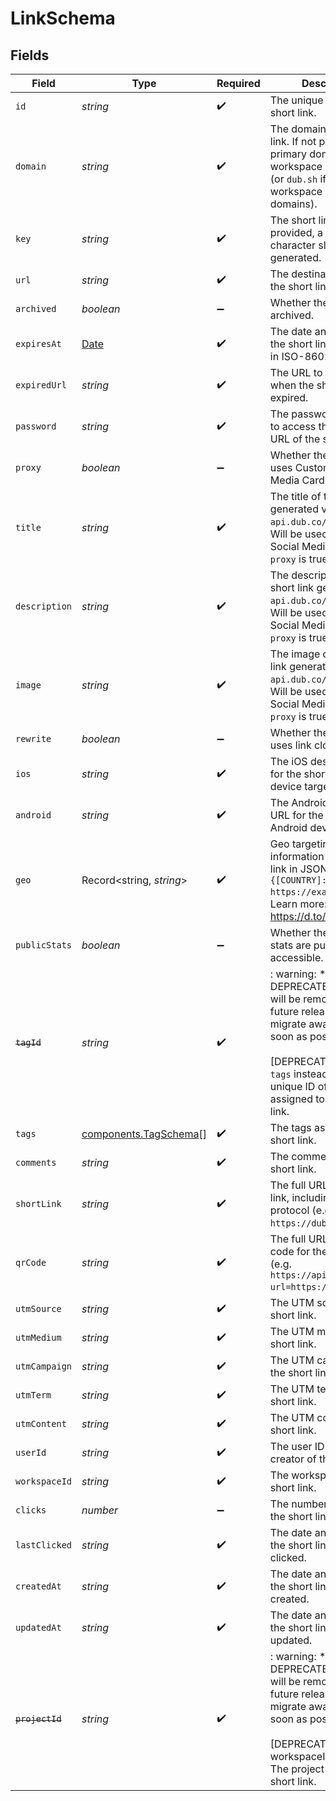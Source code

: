 # LinkSchema


## Fields

| Field                                                                                                                                                                                                            | Type                                                                                                                                                                                                             | Required                                                                                                                                                                                                         | Description                                                                                                                                                                                                      |
| ---------------------------------------------------------------------------------------------------------------------------------------------------------------------------------------------------------------- | ---------------------------------------------------------------------------------------------------------------------------------------------------------------------------------------------------------------- | ---------------------------------------------------------------------------------------------------------------------------------------------------------------------------------------------------------------- | ---------------------------------------------------------------------------------------------------------------------------------------------------------------------------------------------------------------- |
| `id`                                                                                                                                                                                                             | *string*                                                                                                                                                                                                         | :heavy_check_mark:                                                                                                                                                                                               | The unique ID of the short link.                                                                                                                                                                                 |
| `domain`                                                                                                                                                                                                         | *string*                                                                                                                                                                                                         | :heavy_check_mark:                                                                                                                                                                                               | The domain of the short link. If not provided, the primary domain for the workspace will be used (or `dub.sh` if the workspace has no domains).                                                                  |
| `key`                                                                                                                                                                                                            | *string*                                                                                                                                                                                                         | :heavy_check_mark:                                                                                                                                                                                               | The short link slug. If not provided, a random 7-character slug will be generated.                                                                                                                               |
| `url`                                                                                                                                                                                                            | *string*                                                                                                                                                                                                         | :heavy_check_mark:                                                                                                                                                                                               | The destination URL of the short link.                                                                                                                                                                           |
| `archived`                                                                                                                                                                                                       | *boolean*                                                                                                                                                                                                        | :heavy_minus_sign:                                                                                                                                                                                               | Whether the short link is archived.                                                                                                                                                                              |
| `expiresAt`                                                                                                                                                                                                      | [Date](https://developer.mozilla.org/en-US/docs/Web/JavaScript/Reference/Global_Objects/Date)                                                                                                                    | :heavy_check_mark:                                                                                                                                                                                               | The date and time when the short link will expire in ISO-8601 format.                                                                                                                                            |
| `expiredUrl`                                                                                                                                                                                                     | *string*                                                                                                                                                                                                         | :heavy_check_mark:                                                                                                                                                                                               | The URL to redirect to when the short link has expired.                                                                                                                                                          |
| `password`                                                                                                                                                                                                       | *string*                                                                                                                                                                                                         | :heavy_check_mark:                                                                                                                                                                                               | The password required to access the destination URL of the short link.                                                                                                                                           |
| `proxy`                                                                                                                                                                                                          | *boolean*                                                                                                                                                                                                        | :heavy_minus_sign:                                                                                                                                                                                               | Whether the short link uses Custom Social Media Cards feature.                                                                                                                                                   |
| `title`                                                                                                                                                                                                          | *string*                                                                                                                                                                                                         | :heavy_check_mark:                                                                                                                                                                                               | The title of the short link generated via `api.dub.co/metatags`. Will be used for Custom Social Media Cards if `proxy` is true.                                                                                  |
| `description`                                                                                                                                                                                                    | *string*                                                                                                                                                                                                         | :heavy_check_mark:                                                                                                                                                                                               | The description of the short link generated via `api.dub.co/metatags`. Will be used for Custom Social Media Cards if `proxy` is true.                                                                            |
| `image`                                                                                                                                                                                                          | *string*                                                                                                                                                                                                         | :heavy_check_mark:                                                                                                                                                                                               | The image of the short link generated via `api.dub.co/metatags`. Will be used for Custom Social Media Cards if `proxy` is true.                                                                                  |
| `rewrite`                                                                                                                                                                                                        | *boolean*                                                                                                                                                                                                        | :heavy_minus_sign:                                                                                                                                                                                               | Whether the short link uses link cloaking.                                                                                                                                                                       |
| `ios`                                                                                                                                                                                                            | *string*                                                                                                                                                                                                         | :heavy_check_mark:                                                                                                                                                                                               | The iOS destination URL for the short link for iOS device targeting.                                                                                                                                             |
| `android`                                                                                                                                                                                                        | *string*                                                                                                                                                                                                         | :heavy_check_mark:                                                                                                                                                                                               | The Android destination URL for the short link for Android device targeting.                                                                                                                                     |
| `geo`                                                                                                                                                                                                            | Record<string, *string*>                                                                                                                                                                                         | :heavy_check_mark:                                                                                                                                                                                               | Geo targeting information for the short link in JSON format `{[COUNTRY]: https://example.com }`. Learn more: https://d.to/geo                                                                                    |
| `publicStats`                                                                                                                                                                                                    | *boolean*                                                                                                                                                                                                        | :heavy_minus_sign:                                                                                                                                                                                               | Whether the short link's stats are publicly accessible.                                                                                                                                                          |
| ~~`tagId`~~                                                                                                                                                                                                      | *string*                                                                                                                                                                                                         | :heavy_check_mark:                                                                                                                                                                                               | : warning: ** DEPRECATED **: This will be removed in a future release, please migrate away from it as soon as possible.<br/><br/>[DEPRECATED] (use `tags` instead): The unique ID of the tag assigned to the short link. |
| `tags`                                                                                                                                                                                                           | [components.TagSchema](../../models/components/tagschema.md)[]                                                                                                                                                   | :heavy_check_mark:                                                                                                                                                                                               | The tags assigned to the short link.                                                                                                                                                                             |
| `comments`                                                                                                                                                                                                       | *string*                                                                                                                                                                                                         | :heavy_check_mark:                                                                                                                                                                                               | The comments for the short link.                                                                                                                                                                                 |
| `shortLink`                                                                                                                                                                                                      | *string*                                                                                                                                                                                                         | :heavy_check_mark:                                                                                                                                                                                               | The full URL of the short link, including the https protocol (e.g. `https://dub.sh/try`).                                                                                                                        |
| `qrCode`                                                                                                                                                                                                         | *string*                                                                                                                                                                                                         | :heavy_check_mark:                                                                                                                                                                                               | The full URL of the QR code for the short link (e.g. `https://api.dub.co/qr?url=https://dub.sh/try`).                                                                                                            |
| `utmSource`                                                                                                                                                                                                      | *string*                                                                                                                                                                                                         | :heavy_check_mark:                                                                                                                                                                                               | The UTM source of the short link.                                                                                                                                                                                |
| `utmMedium`                                                                                                                                                                                                      | *string*                                                                                                                                                                                                         | :heavy_check_mark:                                                                                                                                                                                               | The UTM medium of the short link.                                                                                                                                                                                |
| `utmCampaign`                                                                                                                                                                                                    | *string*                                                                                                                                                                                                         | :heavy_check_mark:                                                                                                                                                                                               | The UTM campaign of the short link.                                                                                                                                                                              |
| `utmTerm`                                                                                                                                                                                                        | *string*                                                                                                                                                                                                         | :heavy_check_mark:                                                                                                                                                                                               | The UTM term of the short link.                                                                                                                                                                                  |
| `utmContent`                                                                                                                                                                                                     | *string*                                                                                                                                                                                                         | :heavy_check_mark:                                                                                                                                                                                               | The UTM content of the short link.                                                                                                                                                                               |
| `userId`                                                                                                                                                                                                         | *string*                                                                                                                                                                                                         | :heavy_check_mark:                                                                                                                                                                                               | The user ID of the creator of the short link.                                                                                                                                                                    |
| `workspaceId`                                                                                                                                                                                                    | *string*                                                                                                                                                                                                         | :heavy_check_mark:                                                                                                                                                                                               | The workspace ID of the short link.                                                                                                                                                                              |
| `clicks`                                                                                                                                                                                                         | *number*                                                                                                                                                                                                         | :heavy_minus_sign:                                                                                                                                                                                               | The number of clicks on the short link.                                                                                                                                                                          |
| `lastClicked`                                                                                                                                                                                                    | *string*                                                                                                                                                                                                         | :heavy_check_mark:                                                                                                                                                                                               | The date and time when the short link was last clicked.                                                                                                                                                          |
| `createdAt`                                                                                                                                                                                                      | *string*                                                                                                                                                                                                         | :heavy_check_mark:                                                                                                                                                                                               | The date and time when the short link was created.                                                                                                                                                               |
| `updatedAt`                                                                                                                                                                                                      | *string*                                                                                                                                                                                                         | :heavy_check_mark:                                                                                                                                                                                               | The date and time when the short link was last updated.                                                                                                                                                          |
| ~~`projectId`~~                                                                                                                                                                                                  | *string*                                                                                                                                                                                                         | :heavy_check_mark:                                                                                                                                                                                               | : warning: ** DEPRECATED **: This will be removed in a future release, please migrate away from it as soon as possible.<br/><br/>[DEPRECATED] (use workspaceId instead): The project ID of the short link.       |